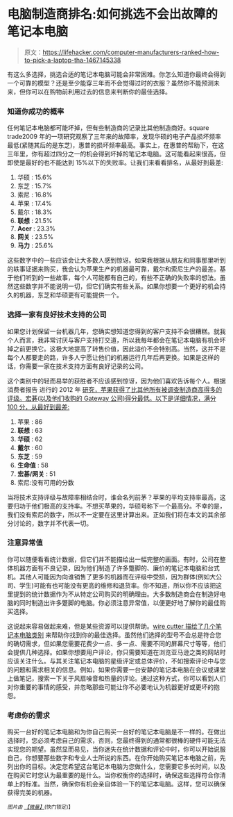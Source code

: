 # 电脑制造商排名:如何挑选不会出故障的笔记本电脑

> 原文：<https://lifehacker.com/computer-manufacturers-ranked-how-to-pick-a-laptop-tha-1467145338>

有这么多选择，挑选合适的笔记本电脑可能会非常困难。你怎么知道你最终会得到一个可靠的模型？还是至少能穿三年而不会觉得过时的衣服？虽然你不能预测未来，但你可以在购物前利用过去的信息来判断你的最佳选择。



### 知道你成功的概率

任何笔记本电脑都可能坏掉，但有些制造商的记录比其他制造商好。square trade2009 年的一项研究观察了三年来的故障率，发现华硕的电子产品损坏频率最低(紧随其后的是东芝)，惠普的损坏频率最高。事实上，在惠普的帮助下，在这三年里，你有超过四分之一的机会得到坏掉的笔记本电脑。这可能看起来很高，但即使是最好的也不能达到 15%以下的失败率。让我们来看看排名，从最好到最差:

1.  华硕 : 15.6%
2.  东芝 : 15.7%
3.  索尼 : 16.8%
4.  苹果 : 17.4%
5.  戴尔 : 18.3%
6.  **联想** : 21.5%
7.  **Acer** : 23.3%
8.  **网关** : 23.5%
9.  **马力** : 25.6%

这些数字中的一些应该会让大多数人感到惊讶。如果我根据从朋友和同事那里听到的轶事证据来购买，我会认为苹果生产的机器最可靠，戴尔和索尼生产的最差。基于他们听到的一些故事，每个人可能都有自己的，有些不正确的失败率的想法。虽然这些数字并不能说明一切，但它们确实有些关系。如果你想要一个更好的机会持久的机器，东芝和华硕更有可能提供一个。

### 选择一家有良好技术支持的公司

如果您计划保留一台机器几年，您确实想知道您得到的客户支持不会很糟糕。就我个人而言，我非常讨厌与客户支持打交道，所以我每年都会在笔记本电脑有机会坏掉之前更换它。这极大地提高了转售价值，因此溢价不会特别高。当然，这并不是每个人都要走的路，许多人宁愿让他们的机器运行几年后再更换。如果是这样的话，你需要一家在技术支持方面有良好记录的公司。

这个类别中的轻而易举的获胜者不应该感到惊讶，因为他们喜欢告诉每个人。根据消费者报告 进行的 2012 年 [研究，苹果获得了比其他所有被调查制造商高得多的评级。宏碁(以及他们收购的 Gateway 公司)得分最低。以下是详细情况，满分 100 分，从最好到最差:](http://www.consumerreports.org/cro/electronics-computers/computers-internet/computers/manufacturer-tech-support-ratings/ratings-overview.htm)

1.  苹果 : 86
2.  **联想** : 63
3.  **华硕** : 62
4.  **戴尔** : 60
5.  **东芝** : 59
6.  **生命值** : 58
7.  **宏碁/网关** : 51
8.  索尼:没有可用的分数

当将技术支持评级与故障率相结合时，谁会名列前茅？苹果的平均支持率最高，这要归功于他们极高的支持率。不想买苹果的，华硕号称下一个最高分。不幸的是，我们没有索尼的数字，所以不一定要在这里计算出来。正如我们将在本文的其余部分讨论的，数字并不代表一切。

### 注意异常值

你可以随便看看统计数据，但它们并不能描绘出一幅完整的画面。有时，公司在整体机器方面有不良记录，因为他们制造了许多蹩脚的、廉价的笔记本电脑和台式机。其他人可能因为向谁销售了更多的机器而在评级中受损，因为群体(例如大公司、学生)可能有也可能没有更高的维修和退货率。你不知道，所以你不应该把这里提到的统计数据作为不从特定公司购买的明确理由。大多数制造商会在制造好电脑的同时制造出许多蹩脚的电脑。你必须注意异常值，以便更好地了解你的最佳购买选择。

这说起来容易做起来难，但是某些资源可以提供帮助。[wire cutter 描绘了几个笔记本电脑类别](http://thewirecutter.com/leaderboard/laptops/) 来帮助你找到你的最佳选择。虽然他们选择的型号不会总是符合您的确切需求，但如果您需要花费少一点、多一点、需要不同的屏幕尺寸等等，他们会提供几种选择。如果你想要用户评论，你只需要知道在浏览亚马逊之类的网站时应该关注什么。与其关注笔记本电脑的星级评定或总体评价，不如搜索评论中与您的问题和需求相关的信息。例如，如果你需要一台安静的笔记本电脑在会议或课堂上做笔记，搜索一下关于风扇噪音和热量的评论。通过这种方式，你可以看到人们对你重要的事情的感受，并忽略那些可能让你不必要地认为机器更好或更坏的抱怨。

### 考虑你的需求

购买一台好的笔记本电脑和为你自己购买一台好的笔记本电脑是不一样的。在做出选择时，您必须考虑自己的需求，否则，您最终得到的通常都很棒的硬件可能无法实现您的期望。虽然显而易见，当你迷失在统计数据和评论中时，你可以开始说服自己，你想要那些数字和专业人士所说的东西。在你开始购买笔记本电脑之前，先列出你的目标。决定您希望这台笔记本电脑为您做什么，您需要它多长时间，以及在购买它时您认为最重要的是什么。当你权衡你的选择时，确保这些选择符合你清单上的标准。当然，确保你有机会亲自体验一下的笔记本电脑。这样，您可以确保获得完美的机器。

*<small>图片由</small>* [*<small>【微量】</small>*](http://www.shutterstock.com/pic.mhtml?id=126379226)<small>(快门锁定)】</small>